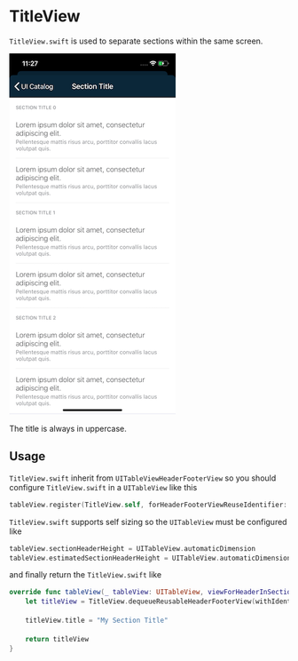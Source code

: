 #  TitleView

`TitleView.swift` is used to separate sections within the same screen.

![cusomt](./docs/images/sectiontitle.png)

The title is always in uppercase.

## Usage

`TitleView.swift` inherit from `UITableViewHeaderFooterView` so you should configure `TitleView.swift` in a `UITableView` like this

```swift
tableView.register(TitleView.self, forHeaderFooterViewReuseIdentifier: "TitleView")
```

`TitleView.swift` supports self sizing so the `UITableView` must be configured like

```swift
tableView.sectionHeaderHeight = UITableView.automaticDimension
tableView.estimatedSectionHeaderHeight = UITableView.automaticDimension
```
and finally return the `TitleView.swift` like

```swift
override func tableView(_ tableView: UITableView, viewForHeaderInSection section: Int) -> UIView? {
	let titleView = TitleView.dequeueReusableHeaderFooterView(withIdentifier: "TitleView")

    titleView.title = "My Section Title"

	return titleView
}
```
